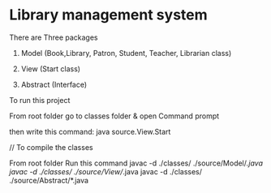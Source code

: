 # Library management system

There are Three packages

1. Model  (Book,Library, Patron, Student, Teacher, Librarian class)

2. View (Start class)

3. Abstract (Interface)

To run this project

From root folder go to classes folder & open Command prompt

then write this command: java source.View.Start

// To compile the classes

From root folder Run this command
javac -d ./classes/ ./source/Model/*.java
javac -d ./classes/ ./source/View/*.java
javac -d ./classes/ ./source/Abstract/*.java


